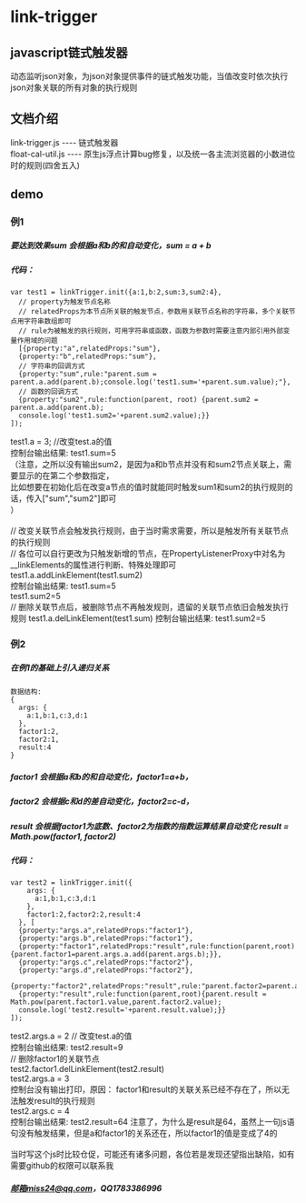 link-trigger
=
javascript链式触发器
-
动态监听json对象，为json对象提供事件的链式触发功能，当值改变时依次执行json对象关联的所有对象的执行规则

文档介绍
-
link-trigger.js   ---- 链式触发器<br>
float-cal-util.js ---- 原生js浮点计算bug修复，以及统一各主流浏览器的小数进位时的规则(四舍五入)

demo
-
### 例1
##### 要达到效果sum 会根据a和b的和自动变化，sum = a + b
##### 代码：
    var test1 = linkTrigger.init({a:1,b:2,sum:3,sum2:4},
      // property为触发节点名称
      // relatedProps为本节点所关联的触发节点，参数用关联节点名称的字符串，多个关联节点用字符串数组即可
      // rule为被触发的执行规则，可用字符串或函数，函数为参数时需要注意内部引用外部变量作用域的问题
      [{property:"a",relatedProps:"sum"},
      {property:"b",relatedProps:"sum"},
      // 字符串的回调方式
      {property:"sum",rule:"parent.sum = parent.a.add(parent.b);console.log('test1.sum='+parent.sum.value);"},
      // 函数的回调方式
      {property:"sum2",rule:function(parent, root) {parent.sum2 = parent.a.add(parent.b);
      console.log('test1.sum2='+parent.sum2.value);}}
    ]);

test1.a = 3;  //改变test.a的值<br>
控制台输出结果:  test1.sum=5<br>
（注意，之所以没有输出sum2，是因为a和b节点并没有和sum2节点关联上，需要显示的在第二个参数指定，<br>
  比如想要在初始化后在改变a节点的值时就能同时触发sum1和sum2的执行规则的话，传入["sum","sum2"]即可<br>
）<br>
<br>
// 改变关联节点会触发执行规则，由于当时需求需要，所以是触发所有关联节点的执行规则<br>
// 各位可以自行更改为只触发新增的节点，在PropertyListenerProxy中对名为__linkElements的属性进行判断、特殊处理即可<br>
test1.a.addLinkElement(test1.sum2)<br>
控制台输出结果:   test1.sum=5<br>
                test1.sum2=5<br>
// 删除关联节点后，被删除节点不再触发规则，遗留的关联节点依旧会触发执行规则
test1.a.delLinkElement(test1.sum)
控制台输出结果:  test1.sum2=5
 
### 例2
##### 在例1的基础上引入递归关系
    数据结构:
    {
      args: {
        a:1,b:1,c:3,d:1
      },
      factor1:2,
      factor2:1,
      result:4
    }
##### factor1 会根据a和b的和自动变化，factor1=a+b，
##### factor2 会根据c和d的差自动变化，factor2=c-d，
##### result  会根据factor1为底数、factor2为指数的指数运算结果自动变化  result = Math.pow(factor1, factor2)
##### 代码：
    var test2 = linkTrigger.init({
        args: {
          a:1,b:1,c:3,d:1
        },
        factor1:2,factor2:2,result:4
      }, [
      {property:"args.a",relatedProps:"factor1"},
      {property:"args.b",relatedProps:"factor1"},
      {property:"factor1",relatedProps:"result",rule:function(parent,root){parent.factor1=parent.args.a.add(parent.args.b);}},
      {property:"args.c",relatedProps:"factor2"},
      {property:"args.d",relatedProps:"factor2"},
      {property:"factor2",relatedProps:"result",rule:"parent.factor2=parent.args.c.sub(parent.args.d);"},
      {property:"result",rule:function(parent,root){parent.result = Math.pow(parent.factor1.value,parent.factor2.value);
      console.log('test2.result='+parent.result.value);}}
    ]);
test2.args.a = 2  // 改变test.a的值<br>
控制台输出结果:  test2.result=9<br>
// 删除factor1的关联节点<br>
test2.factor1.delLinkElement(test2.result)<br>
test2.args.a = 3<br>
控制台没有输出打印，原因： factor1和result的关联关系已经不存在了，所以无法触发result的执行规则<br>
test2.args.c = 4<br>
控制台输出结果:  test2.result=64   注意了，为什么是result是64，虽然上一句js语句没有触发结果，但是a和factor1的关系还在，所以factor1的值是变成了4的<br>
<br>
当时写这个js时比较仓促，可能还有诸多问题，各位若是发现还望指出缺陷，如有需要github的权限可以联系我 
##### 邮箱miss24@qq.com，QQ1783386996
